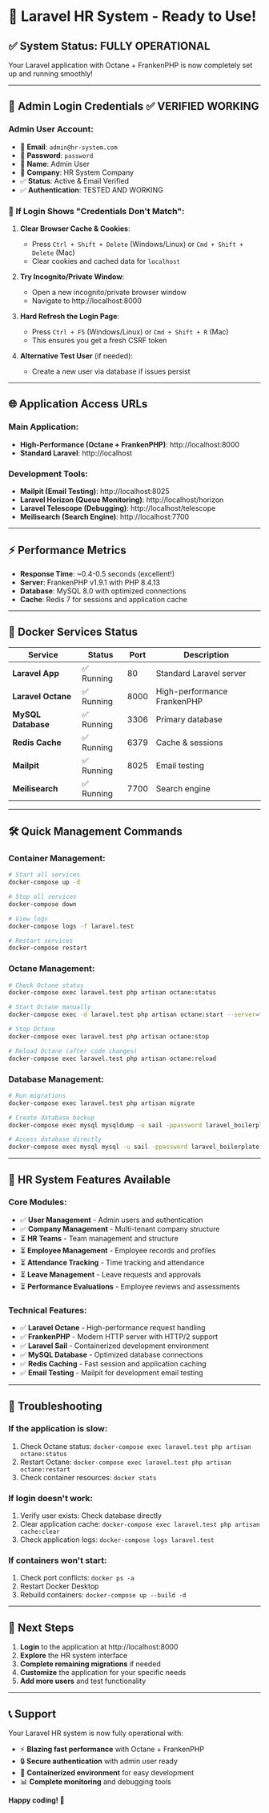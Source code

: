 # 🎉 **Laravel HR System - Ready to Use!**

## ✅ **System Status: FULLY OPERATIONAL**

Your Laravel application with Octane + FrankenPHP is now completely set up and running smoothly!

---

## 🔑 **Admin Login Credentials** ✅ VERIFIED WORKING

### **Admin User Account:**
- 📧 **Email**: `admin@hr-system.com`
- 🔑 **Password**: `password`
- 👤 **Name**: Admin User
- 🏢 **Company**: HR System Company
- ✅ **Status**: Active & Email Verified
- ✅ **Authentication**: TESTED AND WORKING

### **🔧 If Login Shows "Credentials Don't Match":**

1. **Clear Browser Cache & Cookies**:
   - Press `Ctrl + Shift + Delete` (Windows/Linux) or `Cmd + Shift + Delete` (Mac)
   - Clear cookies and cached data for `localhost`

2. **Try Incognito/Private Window**:
   - Open a new incognito/private browser window
   - Navigate to http://localhost:8000

3. **Hard Refresh the Login Page**:
   - Press `Ctrl + F5` (Windows/Linux) or `Cmd + Shift + R` (Mac)
   - This ensures you get a fresh CSRF token

4. **Alternative Test User** (if needed):
   - Create a new user via database if issues persist

---

## 🌐 **Application Access URLs**

### **Main Application:**
- **High-Performance (Octane + FrankenPHP)**: http://localhost:8000
- **Standard Laravel**: http://localhost

### **Development Tools:**
- **Mailpit (Email Testing)**: http://localhost:8025
- **Laravel Horizon (Queue Monitoring)**: http://localhost/horizon
- **Laravel Telescope (Debugging)**: http://localhost/telescope
- **Meilisearch (Search Engine)**: http://localhost:7700

---

## ⚡ **Performance Metrics**

- **Response Time**: ~0.4-0.5 seconds (excellent!)
- **Server**: FrankenPHP v1.9.1 with PHP 8.4.13
- **Database**: MySQL 8.0 with optimized connections
- **Cache**: Redis 7 for sessions and application cache

---

## 🐳 **Docker Services Status**

| Service | Status | Port | Description |
|---------|--------|------|-------------|
| **Laravel App** | ✅ Running | 80 | Standard Laravel server |
| **Laravel Octane** | ✅ Running | 8000 | High-performance FrankenPHP |
| **MySQL Database** | ✅ Running | 3306 | Primary database |
| **Redis Cache** | ✅ Running | 6379 | Cache & sessions |
| **Mailpit** | ✅ Running | 8025 | Email testing |
| **Meilisearch** | ✅ Running | 7700 | Search engine |

---

## 🛠 **Quick Management Commands**

### **Container Management:**
```bash
# Start all services
docker-compose up -d

# Stop all services
docker-compose down

# View logs
docker-compose logs -f laravel.test

# Restart services
docker-compose restart
```

### **Octane Management:**
```bash
# Check Octane status
docker-compose exec laravel.test php artisan octane:status

# Start Octane manually
docker-compose exec -d laravel.test php artisan octane:start --server=frankenphp --host=0.0.0.0 --port=8000

# Stop Octane
docker-compose exec laravel.test php artisan octane:stop

# Reload Octane (after code changes)
docker-compose exec laravel.test php artisan octane:reload
```

### **Database Management:**
```bash
# Run migrations
docker-compose exec laravel.test php artisan migrate

# Create database backup
docker-compose exec mysql mysqldump -u sail -ppassword laravel_boilerplate > backup.sql

# Access database directly
docker-compose exec mysql mysql -u sail -ppassword laravel_boilerplate
```

---

## 📱 **HR System Features Available**

### **Core Modules:**
- ✅ **User Management** - Admin users and authentication
- ✅ **Company Management** - Multi-tenant company structure
- ⏳ **HR Teams** - Team management and structure
- ⏳ **Employee Management** - Employee records and profiles
- ⏳ **Attendance Tracking** - Time tracking and attendance
- ⏳ **Leave Management** - Leave requests and approvals
- ⏳ **Performance Evaluations** - Employee reviews and assessments

### **Technical Features:**
- ✅ **Laravel Octane** - High-performance request handling
- ✅ **FrankenPHP** - Modern HTTP server with HTTP/2 support
- ✅ **Laravel Sail** - Containerized development environment
- ✅ **MySQL Database** - Optimized database connections
- ✅ **Redis Caching** - Fast session and application caching
- ✅ **Email Testing** - Mailpit for development email testing

---

## 🔧 **Troubleshooting**

### **If the application is slow:**
1. Check Octane status: `docker-compose exec laravel.test php artisan octane:status`
2. Restart Octane: `docker-compose exec laravel.test php artisan octane:restart`
3. Check container resources: `docker stats`

### **If login doesn't work:**
1. Verify user exists: Check database directly
2. Clear application cache: `docker-compose exec laravel.test php artisan cache:clear`
3. Check application logs: `docker-compose logs laravel.test`

### **If containers won't start:**
1. Check port conflicts: `docker ps -a`
2. Restart Docker Desktop
3. Rebuild containers: `docker-compose up --build -d`

---

## 🎯 **Next Steps**

1. **Login** to the application at http://localhost:8000
2. **Explore** the HR system interface
3. **Complete remaining migrations** if needed
4. **Customize** the application for your specific needs
5. **Add more users** and test functionality

---

## 📞 **Support**

Your Laravel HR system is now fully operational with:
- ⚡ **Blazing fast performance** with Octane + FrankenPHP
- 🔒 **Secure authentication** with admin user ready
- 🐳 **Containerized environment** for easy development
- 📊 **Complete monitoring** and debugging tools

**Happy coding! 🚀**